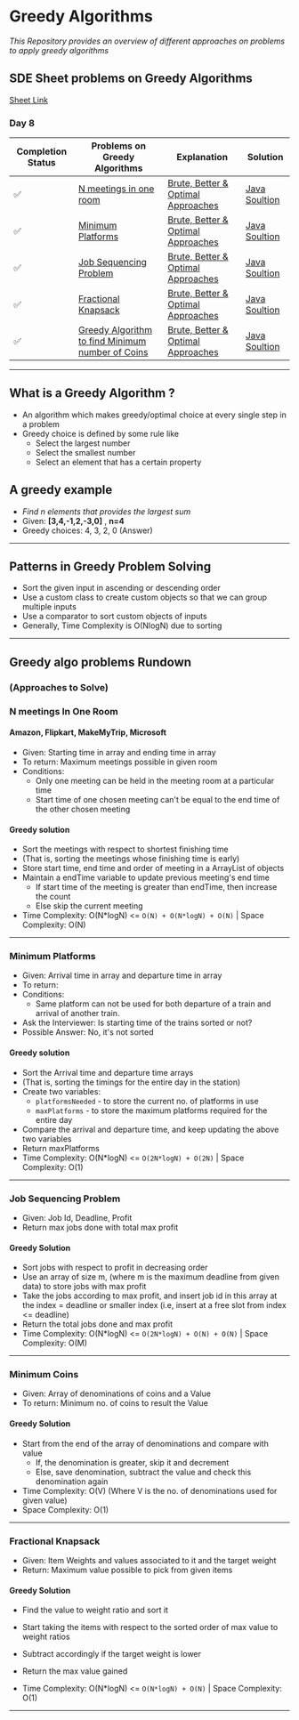 # Greedy Algorithms 

*This Repository provides an overview of different approaches on problems to apply greedy algorithms*

## SDE Sheet problems on Greedy Algorithms

[Sheet Link](https://takeuforward.org/interviews/strivers-sde-sheet-top-coding-interview-problems/)

### Day 8

| Completion Status | Problems on Greedy Algorithms | Explanation | Solution |
| --- | --- | --- | --- |
| ✅ | [N meetings in one room](https://practice.geeksforgeeks.org/problems/n-meetings-in-one-room-1587115620/1#) | [Brute, Better & Optimal Approaches](#N-meetings-In-One-Room) | [Java Soultion](./src/sde_sheet/NmeetingsInOneRoom.java) |
| ✅ | [Minimum Platforms](https://practice.geeksforgeeks.org/problems/minimum-platforms-1587115620/1#) | [Brute, Better & Optimal Approaches](#Minimum-Platforms) | [Java Soultion](./src/sde_sheet/MinimumPlatforms.java) |
| ✅ | [Job Sequencing Problem](https://practice.geeksforgeeks.org/problems/job-sequencing-problem-1587115620/1#) | [Brute, Better & Optimal Approaches](#Job-Sequencing-Problem) | [Java Soultion](./src/sde_sheet/JobSequencing.java) |
| ✅ | [Fractional Knapsack](https://practice.geeksforgeeks.org/problems/fractional-knapsack-1587115620/1#) | [Brute, Better & Optimal Approaches](#Fractional-Knapsack) | [Java Soultion](./src/sde_sheet/FractionalKnapsack.java) |
| ✅ | [Greedy Algorithm to find Minimum number of Coins](https://www.geeksforgeeks.org/greedy-algorithm-to-find-minimum-number-of-coins/) | [Brute, Better & Optimal Approaches](#Minimum-Coins) | [Java Soultion](./src/sde_sheet/MinimumCoins.java) |

---

## What is a Greedy Algorithm ?

- An algorithm which makes greedy/optimal choice at every single step in a problem
- Greedy choice is defined by some rule like 
	- Select the largest number
	- Select the smallest number
	- Select an element that has a certain property

## A greedy example

- *Find n elements that provides the largest sum*
- Given: **[3,4,-1,2,-3,0]** , **n=4**
- Greedy choices: 4, 3, 2, 0 (Answer)

---

## Patterns in Greedy Problem Solving

- Sort the given input in ascending or descending order
- Use a custom class to create custom objects so that we can group multiple inputs
- Use a comparator to sort custom objects of inputs
- Generally, Time Complexity is O(NlogN) due to sorting

---


## Greedy algo problems Rundown
### (Approaches to Solve)

### N meetings In One Room
####  Amazon, Flipkart, MakeMyTrip, Microsoft 

- Given: Starting time in array and ending time in array 
- To return: Maximum meetings possible in given room 
- Conditions:
	- Only one meeting can be held in the meeting room at a particular time
	- Start time of one chosen meeting can't be equal to the end time of the other chosen meeting


#### Greedy solution

- Sort the meetings with respect to shortest finishing time
- (That is, sorting the meetings whose finishing time is early)
- Store start time, end time and order of meeting in a ArrayList of objects
- Maintain a endTime variable to update previous meeting's end time
	- If start time of the meeting is greater than endTime, then increase the count
	- Else skip the current meeting
- Time Complexity: O(N*logN) <= `O(N) + O(N*logN) + O(N)` | Space Complexity: O(N)


---


### Minimum Platforms

- Given: Arrival time in array and departure time in array 
- To return: 
- Conditions:
	- Same platform can not be used for both departure of a train and arrival of another train. 
- Ask the Interviewer: Is starting time of the trains sorted or not?
- Possible Answer: No, it's not sorted

#### Greedy solution

- Sort the Arrival time and departure time arrays
- (That is, sorting the timings for the entire day in the station)
- Create two variables:
	- `platformsNeeded` - to store the current no. of platforms in use
	-  `maxPlatforms` - to store the maximum platforms required for the entire day
- Compare the arrival and departure time, and keep updating the above two variables
- Return maxPlatforms
- Time Complexity: O(N*logN) <= `O(2N*logN) + O(2N)` | Space Complexity: O(1)


---


### Job Sequencing Problem

- Given: Job Id, Deadline, Profit
- Return max jobs done with total max profit

#### Greedy Solution

- Sort jobs with respect to profit in decreasing order
- Use an array of size m, (where m is the maximum deadline from given data) to store jobs with max profit
- Take the jobs according to max profit, and insert job id in this array at the index = deadline or smaller index (i.e, insert at a free slot from index <= deadline)
- Return the total jobs done and max profit
- Time Complexity: O(N*logN) <= `O(2N*logN) + O(N) + O(N)` | Space Complexity: O(M)


---

### Minimum Coins

- Given: Array of denominations of coins and a Value
- To return: Minimum no. of coins to result the Value

#### Greedy Solution

- Start from the end of the array of denominations and compare with value
	- If, the denomination is greater, skip it and decrement
	- Else, save denomination, subtract the value and check this denomination again
- Time Complexity: O(V) (Where V is the no. of denominations used for given value) 
- Space Complexity: O(1)


---

### Fractional Knapsack

- Given: Item Weights and values associated to it and the target weight
- Return: Maximum value possible to pick from given items

#### Greedy Solution

- Find the value to weight ratio and sort it
- Start taking the items with respect to the sorted order of max value to weight ratios
- Subtract accordingly if the target weight is lower
- Return the max value gained

- Time Complexity: O(N*logN) <= `O(N*logN) + O(N)` | Space Complexity: O(1)

---
